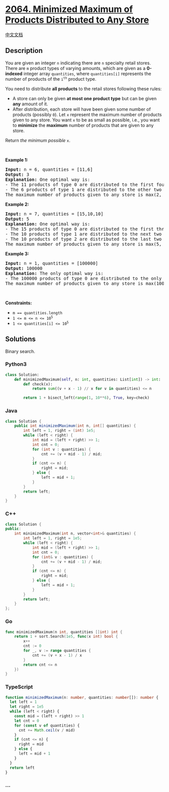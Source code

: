 # [2064. Minimized Maximum of Products Distributed to Any Store](https://leetcode.com/problems/minimized-maximum-of-products-distributed-to-any-store)

[中文文档](/solution/2000-2099/2064.Minimized%20Maximum%20of%20Products%20Distributed%20to%20Any%20Store/README.md)

## Description

<p>You are given an integer <code>n</code> indicating there are <code>n</code> specialty retail stores. There are <code>m</code> product types of varying amounts, which are given as a <strong>0-indexed</strong> integer array <code>quantities</code>, where <code>quantities[i]</code> represents the number of products of the <code>i<sup>th</sup></code> product type.</p>

<p>You need to distribute <strong>all products</strong> to the retail stores following these rules:</p>

<ul>
	<li>A store can only be given <strong>at most one product type</strong> but can be given <strong>any</strong> amount of it.</li>
	<li>After distribution, each store will have been given some number of products (possibly <code>0</code>). Let <code>x</code> represent the maximum number of products given to any store. You want <code>x</code> to be as small as possible, i.e., you want to <strong>minimize</strong> the <strong>maximum</strong> number of products that are given to any store.</li>
</ul>

<p>Return <em>the minimum possible</em> <code>x</code>.</p>

<p>&nbsp;</p>
<p><strong class="example">Example 1:</strong></p>

<pre>
<strong>Input:</strong> n = 6, quantities = [11,6]
<strong>Output:</strong> 3
<strong>Explanation:</strong> One optimal way is:
- The 11 products of type 0 are distributed to the first four stores in these amounts: 2, 3, 3, 3
- The 6 products of type 1 are distributed to the other two stores in these amounts: 3, 3
The maximum number of products given to any store is max(2, 3, 3, 3, 3, 3) = 3.
</pre>

<p><strong class="example">Example 2:</strong></p>

<pre>
<strong>Input:</strong> n = 7, quantities = [15,10,10]
<strong>Output:</strong> 5
<strong>Explanation:</strong> One optimal way is:
- The 15 products of type 0 are distributed to the first three stores in these amounts: 5, 5, 5
- The 10 products of type 1 are distributed to the next two stores in these amounts: 5, 5
- The 10 products of type 2 are distributed to the last two stores in these amounts: 5, 5
The maximum number of products given to any store is max(5, 5, 5, 5, 5, 5, 5) = 5.
</pre>

<p><strong class="example">Example 3:</strong></p>

<pre>
<strong>Input:</strong> n = 1, quantities = [100000]
<strong>Output:</strong> 100000
<strong>Explanation:</strong> The only optimal way is:
- The 100000 products of type 0 are distributed to the only store.
The maximum number of products given to any store is max(100000) = 100000.
</pre>

<p>&nbsp;</p>
<p><strong>Constraints:</strong></p>

<ul>
	<li><code>m == quantities.length</code></li>
	<li><code>1 &lt;= m &lt;= n &lt;= 10<sup>5</sup></code></li>
	<li><code>1 &lt;= quantities[i] &lt;= 10<sup>5</sup></code></li>
</ul>

## Solutions

Binary search.

<!-- tabs:start -->

### **Python3**

```python
class Solution:
    def minimizedMaximum(self, n: int, quantities: List[int]) -> int:
        def check(x):
            return sum((v + x - 1) // x for v in quantities) <= n

        return 1 + bisect_left(range(1, 10**6), True, key=check)
```

### **Java**

```java
class Solution {
    public int minimizedMaximum(int n, int[] quantities) {
        int left = 1, right = (int) 1e5;
        while (left < right) {
            int mid = (left + right) >> 1;
            int cnt = 0;
            for (int v : quantities) {
                cnt += (v + mid - 1) / mid;
            }
            if (cnt <= n) {
                right = mid;
            } else {
                left = mid + 1;
            }
        }
        return left;
    }
}
```

### **C++**

```cpp
class Solution {
public:
    int minimizedMaximum(int n, vector<int>& quantities) {
        int left = 1, right = 1e5;
        while (left < right) {
            int mid = (left + right) >> 1;
            int cnt = 0;
            for (int& v : quantities) {
                cnt += (v + mid - 1) / mid;
            }
            if (cnt <= n) {
                right = mid;
            } else {
                left = mid + 1;
            }
        }
        return left;
    }
};
```

### **Go**

```go
func minimizedMaximum(n int, quantities []int) int {
	return 1 + sort.Search(1e5, func(x int) bool {
		x++
		cnt := 0
		for _, v := range quantities {
			cnt += (v + x - 1) / x
		}
		return cnt <= n
	})
}
```

### **TypeScript**

```ts
function minimizedMaximum(n: number, quantities: number[]): number {
  let left = 1
  let right = 1e5
  while (left < right) {
    const mid = (left + right) >> 1
    let cnt = 0
    for (const v of quantities) {
      cnt += Math.ceil(v / mid)
    }
    if (cnt <= n) {
      right = mid
    } else {
      left = mid + 1
    }
  }
  return left
}
```

### **...**

```

```

<!-- tabs:end -->
